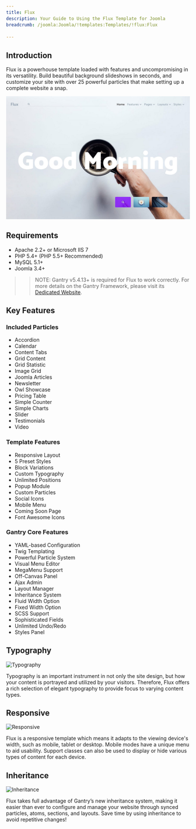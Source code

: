 ```yaml
---
title: Flux
description: Your Guide to Using the Flux Template for Joomla
breadcrumb: /joomla:Joomla/!templates:Templates/!flux:Flux

---
```


Introduction
-----

Flux is a powerhouse template loaded with features and uncompromising in its versatility. Build beautiful background slideshows in seconds, and customize your site with over 25 powerful particles that make setting up a complete website a snap.

![](assets/flux.jpeg)

Requirements
-----

* Apache 2.2+ or Microsoft IIS 7
* PHP 5.4+ (PHP 5.5+ Recommended)
* MySQL 5.1+
* Joomla 3.4+

>> NOTE: Gantry v5.4.13+ is required for Flux to work correctly. For more details on the Gantry Framework, please visit its [Dedicated Website](http://gantry.org).

Key Features
-----

### Included Particles

* Accordion
* Calendar
* Content Tabs
* Grid Content
* Grid Statistic
* Image Grid
* Joomla Articles
* Newsletter
* Owl Showcase
* Pricing Table
* Simple Counter
* Simple Charts
* Slider
* Testimonials
* Video 

### Template Features

* Responsive Layout
* 5 Preset Styles
* Block Variations
* Custom Typography
* Unlimited Positions
* Popup Module
* Custom Particles
* Social Icons
* Mobile Menu
* Coming Soon Page
* Font Awesome Icons 

### Gantry Core Features

* YAML-based Configuration
* Twig Templating
* Powerful Particle System
* Visual Menu Editor
* MegaMenu Support
* Off-Canvas Panel
* Ajax Admin
* Layout Manager
* Inheritance System
* Fluid Width Option
* Fixed Width Option
* SCSS Support
* Sophisticated Fields
* Unlimited Undo/Redo
* Styles Panel

## Typography

![Typography](ft-2.jpg)

Typography is an important instrument in not only the site design, but how your content is portrayed and utilized by your visitors. Therefore, Flux offers a rich selection of elegant typography to provide focus to varying content types.

## Responsive

![Responsive](ft-3.jpg)

Flux is a responsive template which means it adapts to the viewing device's width, such as mobile, tablet or desktop. Mobile modes have a unique menu to aid usability. Support classes can also be used to display or hide various types of content for each device.

## Inheritance

![Inheritance](ft-4.jpg)

Flux takes full advantage of Gantry’s new inheritance system, making it easier than ever to configure and manage your website through synced particles, atoms, sections, and layouts. Save time by using inheritance to avoid repetitive changes!

